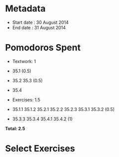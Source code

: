 Metadata
=========

- Start date : 30 August 2014
- End date : 31 August 2014

Pomodoros Spent
===============

- Textwork: 1
- 35.1 (0.5)
- 35.2 35.3 (0.5)
- 35.4

- Exercises: 1.5
- 35.1.1 35.1.2 35.2.1 35.2.2 35.2.3 35.3.1 35.3.2 (0.5)
- 35.3.3 35.3.4 35.4.1 35.4.2 (1)

**Total: 2.5**

Select Exercises
================